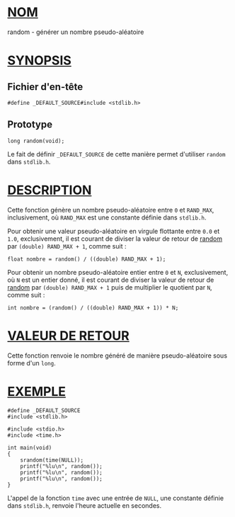 # [NOM](#nom)

random - générer un nombre pseudo-aléatoire

# [SYNOPSIS](#synopsis)

## Fichier d'en-tête

    #define _DEFAULT_SOURCE#include <stdlib.h>

## Prototype

    long random(void);

Le fait de définir `_DEFAULT_SOURCE` de cette manière permet d'utiliser `random` dans `stdlib.h`.

# [DESCRIPTION](#description)

Cette fonction génère un nombre pseudo-aléatoire entre `0` et `RAND_MAX`, inclusivement, où `RAND_MAX` est une constante définie dans `stdlib.h`.

Pour obtenir une valeur pseudo-aléatoire en virgule flottante entre `0.0` et `1.0`, exclusivement, il est courant de diviser la valeur de retour de [random](random) par `(double) RAND_MAX + 1`, comme suit :

    float nombre = random() / ((double) RAND_MAX + 1);

Pour obtenir un nombre pseudo-aléatoire entier entre `0` et `N`, exclusivement, où `N` est un entier donné, il est courant de diviser la valeur de retour de [random](random) par `(double) RAND_MAX + 1` puis de multiplier le quotient par `N`, comme suit :

    int nombre = (random() / ((double) RAND_MAX + 1)) * N;

# [VALEUR DE RETOUR](#valeur-de-retour)

Cette fonction renvoie le nombre généré de manière pseudo-aléatoire sous forme d'un `long`.

# [EXEMPLE](#exemple)

    #define _DEFAULT_SOURCE
    #include <stdlib.h>

    #include <stdio.h>
    #include <time.h>

    int main(void)
    {
        srandom(time(NULL));
        printf("%lu\n", random());
        printf("%lu\n", random());
        printf("%lu\n", random());
    }

L'appel de la fonction `time` avec une entrée de `NULL`, une constante définie dans `stdlib.h`, renvoie l'heure actuelle en secondes.
